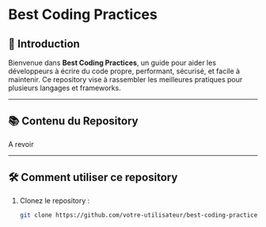 # Best Coding Practices

## 🌟 Introduction

Bienvenue dans **Best Coding Practices**, un guide pour aider les développeurs à écrire du code propre, performant, sécurisé, et facile à maintenir. Ce repository vise à rassembler les meilleures pratiques pour plusieurs langages et frameworks.

---

## 📚 Contenu du Repository

A revoir

---

## 🛠️ Comment utiliser ce repository

1. Clonez le repository :
   ```bash
   git clone https://github.com/votre-utilisateur/best-coding-practices.git